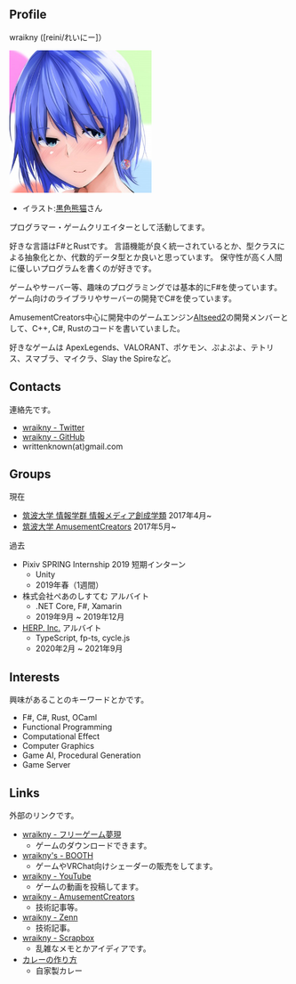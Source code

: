 ## Profile

wraikny ([reini/れいにー]）

<img src="/images/wraikny/wraikny_illustration.jpg" width="256px">

- イラスト:[黒色熊猫](https://twitter.com/higumasyake)さん

プログラマー・ゲームクリエイターとして活動してます。

好きな言語はF#とRustです。
言語機能が良く統一されているとか、型クラスによる抽象化とか、代数的データ型とか良いと思っています。
保守性が高く人間に優しいプログラムを書くのが好きです。

ゲームやサーバー等、趣味のプログラミングでは基本的にF#を使っています。
ゲーム向けのライブラリやサーバーの開発でC#を使っています。

AmusementCreators中心に開発中のゲームエンジン[Altseed2](https://github.com/altseed/altseed2)の開発メンバーとして、C++, C#, Rustのコードを書いていました。

好きなゲームは ApexLegends、VALORANT、ポケモン、ぷよぷよ、テトリス、スマブラ、マイクラ、Slay the Spireなど。

## Contacts

連絡先です。

- [wraikny - Twitter](https://twitter.com/wraikny)
- [wraikny - GitHub](https://github.com/wraikny)
- writtenknown(at)gmail.com

## Groups

現在

- [筑波大学 情報学群 情報メディア創成学類](https://www.mast.tsukuba.ac.jp) 2017年4月~
- [筑波大学 AmusementCreators](https://www.amusement-creators.info) 2017年5月~

過去

- Pixiv SPRING Internship 2019 短期インターン
  - Unity
  - 2019年春（1週間）
- 株式会社ぺあのしすてむ アルバイト
  - .NET Core, F#, Xamarin
  - 2019年9月 ~ 2019年12月
- [HERP, Inc.](https://herp.co.jp/) アルバイト
  - TypeScript, fp-ts, cycle.js
  - 2020年2月 ~ 2021年9月

## Interests

興味があることのキーワードとかです。

- F#, C#, Rust, OCaml
- Functional Programming
- Computational Effect
- Computer Graphics
- Game AI, Procedural Generation
- Game Server

## Links

外部のリンクです。

- [wraikny - フリーゲーム夢現](https://freegame-mugen.jp/cms/mt-cp.fcgi?__mode=view&blog_id=1&id=4393)
  - ゲームのダウンロードできます。
- [wraikny's - BOOTH](https://wraikny.booth.pm)
  - ゲームやVRChat向けシェーダーの販売をしてます。
- [wraikny - YouTube](https://www.youtube.com/channel/UCZ9gPqMn0Vtd0NTIAQtrt2Q)
  - ゲームの動画を投稿してます。
- [wraikny - AmusementCreators](https://www.amusement-creators.info/authors/wraikny/)
  - 技術記事等。
- [wraikny - Zenn](https://zenn.dev/wraikny)
  - 技術記事。
- [wraikny - Scrapbox](https://scrapbox.io/wraikny/)
  - 乱雑なメモとかアイディアです。
- [カレーの作り方](https://scrapbox.io/wraikny/カレーの作り方)
  - 自家製カレー
